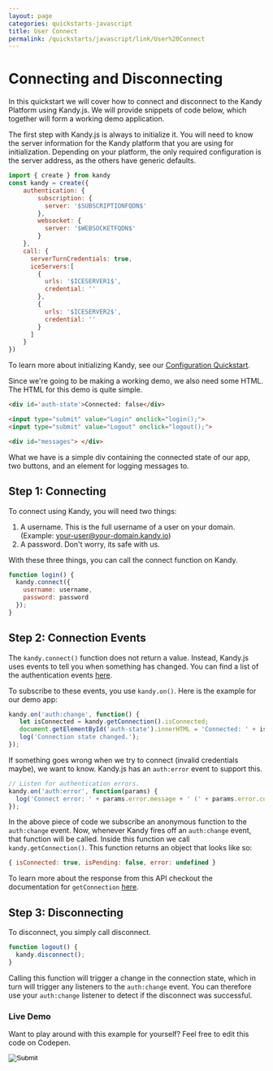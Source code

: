 ```yaml
---
layout: page
categories: quickstarts-javascript
title: User Connect
permalink: /quickstarts/javascript/link/User%20Connect
---
```


# Connecting and Disconnecting

In this quickstart we will cover how to connect and disconnect to the Kandy Platform using Kandy.js. We will provide snippets of code below, which together will form a working demo application.

The first step with Kandy.js is always to initialize it. You will need to know the server information for the Kandy platform that you are using for initialization. Depending on your platform, the only required configuration is the server address, as the others have generic defaults.

``` javascript
import { create } from kandy
const kandy = create({
    authentication: {
        subscription: {
          server: '$SUBSCRIPTIONFQDN$'
        },
        websocket: {
          server: '$WEBSOCKETFQDN$'
        }
    },
    call: {
      serverTurnCredentials: true,
      iceServers:[
        {
          urls: '$ICESERVER1$',
          credential: ''
        },
        {
          urls: '$ICESERVER2$',
          credential: ''
        }
      ]
    }
})
```

To learn more about initializing Kandy, see our [Configuration Quickstart](Configurations).

Since we're going to be making a working demo, we also need some HTML. The HTML for this demo is quite simple.

```html
<div id='auth-state'>Connected: false</div>

<input type="submit" value="Login" onclick="login();">
<input type="submit" value="Logout" onclick="logout();">

<div id="messages"> </div>
```

What we have is a simple div containing the connected state of our app, two buttons, and an element for logging messages to.

## Step 1: Connecting

To connect using Kandy, you will need two things:
1. A username. This is the full username of a user on your domain. (Example: your-user@your-domain.kandy.io)
1. A password. Don't worry, its safe with us.

With these three things, you can call the connect function on Kandy.

```javascript
function login() {
  kandy.connect({
    username: username,
    password: password
  });
}
```

## Step 2: Connection Events

The `kandy.connect()` function does not return a value. Instead, Kandy.js uses events to tell you when something has changed. You can find a list of the authentication events [here](../../references/newLink#authentication).

To subscribe to these events, you use `kandy.on()`. Here is the example for our demo app:

```javascript
kandy.on('auth:change', function() {
   let isConnected = kandy.getConnection().isConnected;
   document.getElementById('auth-state').innerHTML = 'Connected: ' + isConnected;
   log('Connection state changed.');
});
```

If something goes wrong when we try to connect (invalid credentials maybe), we want to know. Kandy.js has an `auth:error` event to support this.

```javascript
// Listen for authentication errors.
kandy.on('auth:error', function(params) {
  log('Connect error: ' + params.error.message + ' (' + params.error.code + ')');
});
```

In the above piece of code we subscribe an anonymous function to the `auth:change` event. Now, whenever Kandy fires off an `auth:change` event, that function will be called. Inside this function we call `kandy.getConnection()`. This function returns an object that looks like so:

```javascript 
{ isConnected: true, isPending: false, error: undefined }
```

To learn more about the response from this API checkout the documentation for `getConnection` [here](../../references/newLink#authentication).

## Step 3: Disconnecting

To disconnect, you simply call disconnect.

```javascript
function logout() {
  kandy.disconnect();
}
```

Calling this function will trigger a change in the connection state, which in turn will trigger any listeners to the `auth:change` event. You can therefore use your `auth:change` listener to detect if the disconnect was successful.

### Live Demo

Want to play around with this example for yourself? Feel free to edit this code on Codepen.

<form action="https://codepen.io/pen/define" method="POST" target="_blank" class="codepen-form"><input type="hidden" name="data" value=' {&quot;js&quot;:&quot;/**\n * Kandy.io Authentication Demo\n */\n\nconst { create } = Kandy\nconst kandy = create({\n    authentication: {\n        subscription: {\n          server: &apos;$SUBSCRIPTIONFQDN$&apos;\n        },\n        websocket: {\n          server: &apos;$WEBSOCKETFQDN$&apos;\n        }\n    },\n    call: {\n      serverTurnCredentials: true,\n      iceServers:[\n        {\n          urls: &apos;$ICESERVER1$&apos;,\n          credential: &apos;&apos;\n        },\n        {\n          urls: &apos;$ICESERVER2$&apos;,\n          credential: &apos;&apos;\n        }\n      ]\n    }    \n})\n\nvar username = \&quot;UsernameHere\&quot;;\nvar password = \&quot;PasswordHere\&quot;;\n\nfunction login() {\n  kandy.connect({\n    username: username,\n    password: password\n  });\n}\n\nkandy.on(&apos;auth:change&apos;, function() {\n   let isConnected = kandy.getConnection().isConnected;\n   document.getElementById(&apos;auth-state&apos;).innerHTML = &apos;Connected: &apos; + isConnected;\n   log(&apos;Connection state changed.&apos;);\n});\n\n// Listen for authentication errors.\nkandy.on(&apos;auth:error&apos;, function(params) {\n  log(&apos;Connect error: &apos; + params.error.message + &apos; (&apos; + params.error.code + &apos;)&apos;);\n});\n\nfunction logout() {\n  kandy.disconnect();\n}\n\n// Utility function for appending messages to the message div.\nfunction log(message) {\n  document.getElementById(&apos;messages&apos;).innerHTML += &apos;<div>&apos; + message + &apos;</div>&apos;;\n}\n\n&quot;,&quot;html&quot;:&quot;<div id=&apos;auth-state&apos;>Connected: false</div>\n\n<input type=\&quot;submit\&quot; value=\&quot;Login\&quot; onclick=\&quot;login();\&quot;>\n<input type=\&quot;submit\&quot; value=\&quot;Logout\&quot; onclick=\&quot;logout();\&quot;>\n\n<div id=\&quot;messages\&quot;> </div>\n\n&quot;,&quot;css&quot;:&quot;&quot;,&quot;title&quot;:&quot;Kandy.io Authentication Demo&quot;,&quot;editors&quot;:&quot;101&quot;,&quot;js_external&quot;:&quot;https://cdn.jsdelivr.net/gh/Kandy-IO/kandy-link-js-sdk@280/dist/kandy.js&quot;} '><input type="image" src="./TryItOn-CodePen.png"></form>

